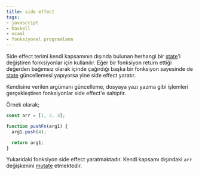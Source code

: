 ```yaml
---
title: side effect
tags:
- javascript
- haskell
- ocaml
- fonksiyonel programlama
---
```


Side effect terimi kendi kapsamının dışında bulunan herhangi bir [state](/state)'i değiştiren fonksiyonlar için kullanılır.
Eğer bir fonksiyon return ettiği değerden bağımsız olarak içinde çağırdığı başka bir fonksiyon sayesinde de [state](/state)
güncellemesi yapıyorsa yine side effect yaratır.

Kendisine verilen argümanı güncelleme, dosyaya yazı yazma gibi işlemleri gerçekleştiren fonksiyonlar side effect'e sahiptir.

Örnek olarak;

```js
const arr = [1, 2, 3];

function pushFn(arg1) {
  arg1.push(4);

  return arg1;
}
```

Yukaridaki fonksiyon side effect yaratmaktadır. Kendi kapsamı dışındaki `arr` değişkenini [mutate](/mutation) etmektedir.
